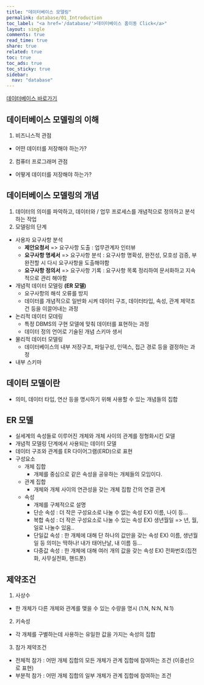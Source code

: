 ```yaml
---
title: "데이터베이스 모델링"
permalink: database/01_Introduction
toc_label: "<a href='/database/'>데이터베이스 홈이동 Click</a>"
layout: single
comments: true
read_time: true
share: true
related: true
toc: true
toc_ads: true
toc_sticky: true
sidebar:
  nav: "database"
---
```

[데이터베이스 바로가기](../database)


## 데이터베이스 모델링의 이해
1. 비즈니스적 관점
  - 어떤 데이터를 저장해야 하는가?
2. 컴퓨터 프로그래머 관점
  - 어떻게 데이터를 저장해야 하는가?

## 데이터베이스 모델링의 개념
1. 데이터의 의미를 파악하고, 데이터와 / 업무 프로세스를 개념적으로 정의하고 분석하는 작업
2. 모델링의 단계
- 사용자 요구사항 분석
  * **제안요청서** => 요구사항 도출 : 업무관계자 인터뷰
  * **요구사항 명세서** => 요구사항 분석 : 요구사항 명확성, 완전성, 모호성 검증, 부완전할 시 다시 요구사항을 도출해야함
  * **요구사항 정의서** => 요구사항 기록 : 요구사항 목록 정리하여 문서화하고 지속적으로 관리 해야함
- 개념적 데이터 모델링 **(ER 모델)**
  * 요구사항의 해석 오류를 방지
  * 데이터를 개념적으로 일반화 시켜 데이터 구조, 데이터타입, 속성, 관계 제약조건 등을 이끌어내는 과정
- 논리적 데이터 모데링 
  * 특정 DBMS의 구현 모델에 맞춰 데이터를 표현하는 과정
  * 데이터 정의 언어로 기술된 개념 스키마 생서
- 물리적 데이터 모델링
  * 데이터베이스의 내부 저장구조, 파일구성, 인덱스, 접근 경로 등을 결정하는 과정
- 내부 스키마

## 데이터 모델이란
- 의미, 데이터 타입, 연산 등을 명시하기 위해 사용할 수 있는 개념들의 집합


## ER 모델
- 실세계의 속성들로 이루어진 개체와 개체 사이의 관계를 정형화시킨 모델
- 개념적 모델링 단계에서 사용되는 데이터 모델
- 데이터 구조와 관계를 ER 다이어그램(ERD)으로 표현
- 구성요소
  + 개체 집합
    * 개체를 중심으로 같은 속성을 공유하는 개체들의 모임이다.
  + 관계 집합
    * 개체와 개체 사이의 연관성을 갖는 개체 집합 간의 연결 관계
  + 속성
    * 개체를 구체적으로 설명
    * 단순 속성 : 더 작은 구성요소로 나눌 수 없는 속성 EX) 이름, 나이 등... 
    * 복합 속성 : 더 작은 구성요소로 나눌 수 있는 속성 EX) 생년월일 => 년, 월, 일로 나눌수 있음..
    * 단일값 속성 : 한 개체에 대해 단 하나의 값만을 갖는 속성 EX) 이름, 생년월일 등 의미는 딱하나! 내가 태어난날, 내 이름 등...
    * 다중값 속성 : 한 개체에 대해 여러 개의 값을 갖는 속성 EX) 전화번호(집전화, 사무실전화, 핸드폰)

## 제약조건
1. 사상수
-  한 개체가 다른 개체와 관계를 맺을 수 있는 수량을 명시 (1:N, N:N, N:1)
2. 키속성
- 각 개체를 구별하는데 사용하는 유일한 값을 가지는 속성의 집합
3. 참가 제약조건
- 전체적 참가 : 어떤 개체 집합의 모든 개체가 관계 집합에 참여하는 조건 (이중선으로 표현)
- 부분적 참가 : 어떤 개체 집합의 일부 개체가 관계 집합에 참여하는 조건